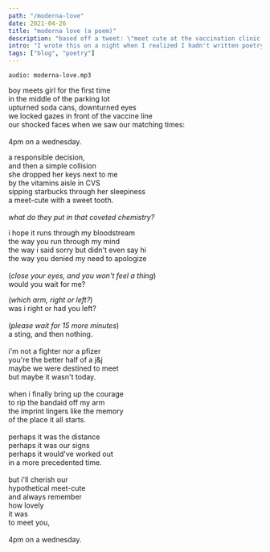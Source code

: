 ```yaml
---
path: "/moderna-love"
date: 2021-04-26
title: "moderna love (a poem)"
description: "based off a tweet: \"meet cute at the vaccination clinic call that moderna love\""
intro: "I wrote this on a night when I realized I hadn't written poetry in a very long time. Shoutout to my friend Jason who told me to write something, anything, and gave me only 8 minutes to do it (which turned to 15 minutes, then 20, then into something I'd pick at for several weeks after). I'm sitting here at 6 am, still recording for what feels like the hundredth time.I guess this has all been a lesson in accepting that perfection is asymptotic, and sooner or later I need to let go of my work." 
tags: ["blog", "poetry"]
---
```


`audio: moderna-love.mp3`


boy meets girl for the first time\
in the middle of the parking lot\
upturned soda cans, downturned eyes\
we locked gazes in front of the vaccine line\
our shocked faces when we saw our matching times:\
\
4pm on a wednesday.

a responsible decision,\
and then a simple collision\
she dropped her keys next to me\
by the vitamins aisle in CVS\
sipping starbucks through her sleepiness\
a meet-cute with a sweet tooth.\
\
*what do they put in that coveted chemistry?*


i hope it runs through my bloodstream\
the way you run through my mind\
the way i said sorry but didn't even say hi\
the way you denied my need to apologize\
\
(*close your eyes, and you won't feel a thing*)\
would you wait for me?

(*which arm, right or left?*)\
was i right or had you left?\
\
(*please wait for 15 more minutes*)\
a sting, and then nothing.\
\
i'm not a fighter nor a pfizer\
you're the better half of a j&j\
maybe we were destined to meet\
but maybe it wasn't today.\
\
when i finally bring up the courage\
to rip the bandaid off my arm\
the imprint lingers like the memory\
of the place it all starts.\
\
perhaps it was the distance\
perhaps it was our signs\
perhaps it would've worked out\
in a more precedented time.\
\
but i'll cherish our\
hypothetical meet-cute\
and always remember\
how lovely\
it was\
to meet you,\
\
4pm on a wednesday.
  
  


